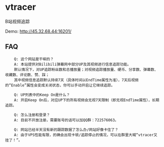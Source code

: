 # vtracer
B站视频追踪

Demo: http://45.32.68.44:16201/

## FAQ
        Q: 这个网站是干嘛的？
        A: 本站提供对Bilibili弹幕网中部分UP及其视频进行信息追踪功能。
        默认情况下，对UP追踪粉丝数和总播放量；对视频追踪播放量、硬币、分享数、弹幕数、收藏数、评论数、赞、踩；
        其中视频信息追踪默认持续7天（具体时间以EndTime属性为准），7天后视频的“Enable”属性会变成关闭状态，你可以手动开启让它继续追踪。

        Q: UP列表中的Keep On是什么？
        A: 开启Keep On后，对应UP下的所有视频会无视7天限制（即无视EndTime属性），长期追踪。

        Q: 怎么注册和登录？
        A: 目前不开放注册，需要账号的话可以加QQ群：722576063。

        Q: 网站已经半天没有新的跟踪数据了怎么办/网站好像卡住了？
        A: 由于VPS性能有限，的确会出现卡顿/追踪停止的情况，可以在群里大喊“vtracer又挂了！”。
